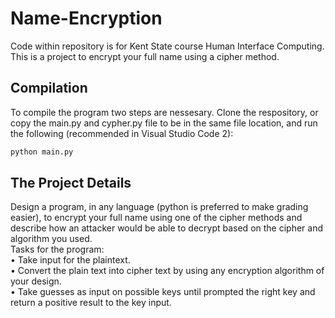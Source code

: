 # Name-Encryption
Code within repository is for Kent State course Human Interface Computing. This is a project to encrypt your full name using a cipher method.



## Compilation
To compile the program two steps are nessesary. 
Clone the respository, or copy the main.py and cypher.py file to be in the same file location, and run the following (recommended in Visual Studio Code 2):
```bash
python main.py
```
## The Project Details
Design a program, in any language (python is preferred to make grading easier), to encrypt
your full name using one of the cipher methods and describe how an attacker would be able
to decrypt based on the cipher and algorithm you used. <br/>
Tasks for the program:<br/>
• Take input for the plaintext.<br/>
• Convert the plain text into cipher text by using any encryption algorithm of your design.<br/>
• Take guesses as input on possible keys until prompted the right key and return a positive result to the key input.<br/>